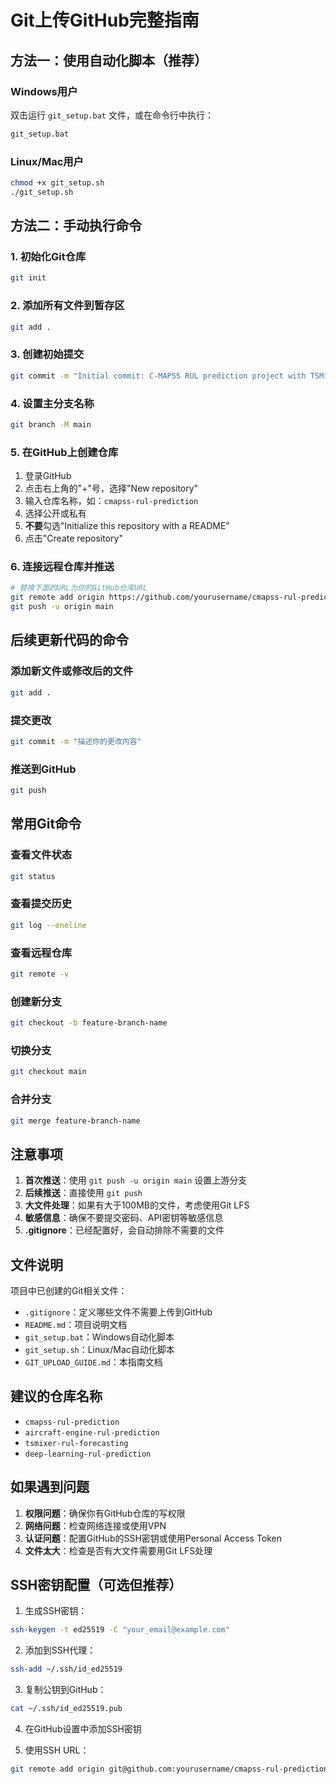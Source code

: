 # Git上传GitHub完整指南

## 方法一：使用自动化脚本（推荐）

### Windows用户
双击运行 `git_setup.bat` 文件，或在命令行中执行：
```cmd
git_setup.bat
```

### Linux/Mac用户
```bash
chmod +x git_setup.sh
./git_setup.sh
```

## 方法二：手动执行命令

### 1. 初始化Git仓库
```bash
git init
```

### 2. 添加所有文件到暂存区
```bash
git add .
```

### 3. 创建初始提交
```bash
git commit -m "Initial commit: C-MAPSS RUL prediction project with TSMixer and Transformer models"
```

### 4. 设置主分支名称
```bash
git branch -M main
```

### 5. 在GitHub上创建仓库
1. 登录GitHub
2. 点击右上角的"+"号，选择"New repository"
3. 输入仓库名称，如：`cmapss-rul-prediction`
4. 选择公开或私有
5. **不要**勾选"Initialize this repository with a README"
6. 点击"Create repository"

### 6. 连接远程仓库并推送
```bash
# 替换下面的URL为你的GitHub仓库URL
git remote add origin https://github.com/yourusername/cmapss-rul-prediction.git
git push -u origin main
```

## 后续更新代码的命令

### 添加新文件或修改后的文件
```bash
git add .
```

### 提交更改
```bash
git commit -m "描述你的更改内容"
```

### 推送到GitHub
```bash
git push
```

## 常用Git命令

### 查看文件状态
```bash
git status
```

### 查看提交历史
```bash
git log --oneline
```

### 查看远程仓库
```bash
git remote -v
```

### 创建新分支
```bash
git checkout -b feature-branch-name
```

### 切换分支
```bash
git checkout main
```

### 合并分支
```bash
git merge feature-branch-name
```

## 注意事项

1. **首次推送**：使用 `git push -u origin main` 设置上游分支
2. **后续推送**：直接使用 `git push`
3. **大文件处理**：如果有大于100MB的文件，考虑使用Git LFS
4. **敏感信息**：确保不要提交密码、API密钥等敏感信息
5. **.gitignore**：已经配置好，会自动排除不需要的文件

## 文件说明

项目中已创建的Git相关文件：
- `.gitignore`：定义哪些文件不需要上传到GitHub
- `README.md`：项目说明文档
- `git_setup.bat`：Windows自动化脚本
- `git_setup.sh`：Linux/Mac自动化脚本
- `GIT_UPLOAD_GUIDE.md`：本指南文档

## 建议的仓库名称

- `cmapss-rul-prediction`
- `aircraft-engine-rul-prediction`
- `tsmixer-rul-forecasting`
- `deep-learning-rul-prediction`

## 如果遇到问题

1. **权限问题**：确保你有GitHub仓库的写权限
2. **网络问题**：检查网络连接或使用VPN
3. **认证问题**：配置GitHub的SSH密钥或使用Personal Access Token
4. **文件太大**：检查是否有大文件需要用Git LFS处理

## SSH密钥配置（可选但推荐）

1. 生成SSH密钥：
```bash
ssh-keygen -t ed25519 -C "your_email@example.com"
```

2. 添加到SSH代理：
```bash
ssh-add ~/.ssh/id_ed25519
```

3. 复制公钥到GitHub：
```bash
cat ~/.ssh/id_ed25519.pub
```

4. 在GitHub设置中添加SSH密钥

5. 使用SSH URL：
```bash
git remote add origin git@github.com:yourusername/cmapss-rul-prediction.git
```
